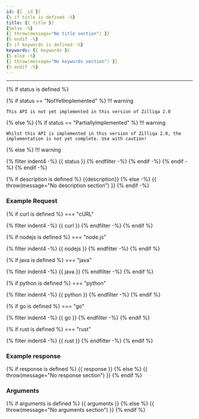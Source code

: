 ```yaml
---
id: {{ _id }}
{% if title is defined -%}
title: {{ title }}
{%else -%}
{{ throw(message="No title section") }}
{% endif -%}
{% if keywords is defined -%}
keywords: {{ keywords }}
{% else -%}
{{ throw(message="No keywords section") }}
{% endif -%}
---
```

---

{% if status is defined %}

{% if status == "NotYetImplemented"  %}
!!! warning

    This API is not yet implemented in this version of Zilliqa 2.0
{% else %}
{% if status == "PartiallyImplemented" %}
!!! warning 

    Whilst this API is implemented in this version of Zilliqa 2.0, the implementation is not yet complete. Use with caution!
{% else %}
!!! warning 

{% filter indent4 -%}
{{ status }}
{% endfilter -%}
{% endif -%}
{% endif -%}
{% endif -%}

{% if description is defined %}
{{description}}
{% else -%}
{{ throw(message="No description section") }}
{% endif -%}

### Example Request

{% if curl is defined %}
=== "cURL"

{% filter indent4 -%}
{{ curl }}
{% endfilter -%}
{% endif %}

{% if nodejs is defined %}
=== "node.js"

{% filter indent4 -%}
{{ nodejs }}
{% endfilter -%}
{% endif %}

{% if java is defined %}
=== "java"

{% filter indent4 -%}
{{ java }}
{% endfilter -%}
{% endif %}

{% if python is defined %}
=== "python"

{% filter indent4 -%}
{{ python }}
{% endfilter -%}
{% endif %}

{% if go is defined %}
=== "go"

{% filter indent4 -%}
{{ go }}
{% endfilter -%}
{% endif %}

{% if rust is defined %}
=== "rust"

{% filter indent4 -%}
{{ rust }}
{% endfilter -%}
{% endif %}

### Example response

{% if response is defined %}
{{ response }}
{% else %}
{{ throw(message="No response section") }}
{% endif %}

### Arguments

{% if arguments is defined %}
{{ arguments }}
{% else %}
{{ throw(message="No arguments section") }}
{% endif %}

